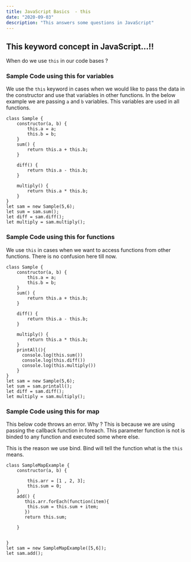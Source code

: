 ```yaml
---
title: JavaScript Basics  - this
date: "2020-09-03"
description: "This answers some questions in JavaScript"
---
```

## This keyword concept in JavaScript...!! 


When do we use `this` in our code bases ?

### Sample Code using this for variables
We use the `this` keyword in cases when we would like to pass the data in the constructor and use that variables in other functions. In the below example we are passing `a` and `b` variables. This variables are used in all functions.
```
class Sample {
    constructor(a, b) {
        this.a = a;
        this.b = b;
    }
    sum() {
        return this.a + this.b;
    }

    diff() {
        return this.a - this.b;
    }

    multiply() {
        return this.a * this.b;
    }
}
let sam = new Sample(5,6);
let sum = sam.sum();
let diff = sam.diff();
let multiply = sam.multiply();

```
### Sample Code using this for functions

We use `this` in cases when we want to access  functions from other functions.
There is no confusion here till now.


```
class Sample {
    constructor(a, b) {
        this.a = a;
        this.b = b;
    }
    sum() {
        return this.a + this.b;
    }
     
    diff() {
        return this.a - this.b;
    }

    multiply() {
        return this.a * this.b;
    }
    printAll(){
      console.log(this.sum())
      console.log(this.diff())
      console.log(this.multiply())
    }
}
let sam = new Sample(5,6);
let sum = sam.printall();
let diff = sam.diff();
let multiply = sam.multiply();
```

### Sample Code using this for map


This below code throws an error. Why ?
This is because we are using passing the callback function in foreach. This parameter function is not is binded to any function and executed some where else.

This is the reason we use bind.
Bind will tell the function what is the `this` means.

```
class SampleMapExample {
    constructor(a, b) {
       
        this.arr = [1 , 2, 3];
        this.sum = 0;
    }
    add() {
       this.arr.forEach(function(item){
        this.sum = this.sum + item;
       })  
       return this.sum;
       
    }
     
    
}
let sam = new SampleMapExample([5,6]);
let sam.add();
```


